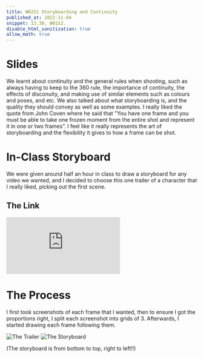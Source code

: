 ```yaml
---
title: W02S1 Storyboarding and Continuity
published_at: 2022-11-04
snippet: 13.30, W01S2.
disable_html_sanitization: true
allow_math: true
---
```


# Slides

We learnt about continuity and the general rules when shooting, such as always having to keep to the 360 rule, the importance of continuity, the effects of disconuity, and making use of similar elements such as colours and poses, and etc. We also talked about what storyboarding is, and the quality they should convey as well as some examples. I really liked the quote from John Coven where he said that "You have one frame and you must be able to take one frozen moment from the entire shot and represent it in one or two frames”. I feel like it really represents the art of storyboarding and the flexibility it gives to how a frame can be shot. 

# In-Class Storyboard

We were given around half an hour in class to draw a storyboard for any video we wanted, and I decided to choose this one trailer of a character that I really liked, picking out the first scene.

## The Link

<iframe id="coding_train_video" src="https://www.youtube.com/watch?v=3RLhCbVtjEg" title="YouTube video player" frameborder="0" allow="accelerometer; autoplay; clipboard-write; encrypted-media; gyroscope; picture-in-picture; web-share" referrerpolicy="strict-origin-when-cross-origin" allowfullscreen></iframe>

# The Process

I first took screenshots of each frame that I wanted, then to ensure I got the proportions right, I split each screenshot into grids of 3. Afterwards, I started drawing each frame following them. 

![The Trailer](/w02s1/xiao-trailer.png)
![The Storyboard](/w02s1/storyboard.jpg)

(The storyboard is from bottom to top, right to left!!)